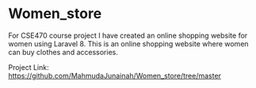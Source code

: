 # Women_store
For CSE470 course project I have created an online shopping website for women using Laravel 8. This is an online shopping website where women can buy clothes and accessories.

Project Link: https://github.com/MahmudaJunainah/Women_store/tree/master
